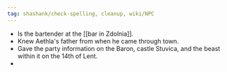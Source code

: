 ```yaml
---
tag: shashank/check-spelling, cleanup, wiki/NPC
---
```


- Is the bartender at the [[bar in Zdolnia]].
- Knew Aethla's father from when he came through town.
- Gave the party information on the Baron, castle Stuvica, and the beast within it on the 14th of Lent.
- 

